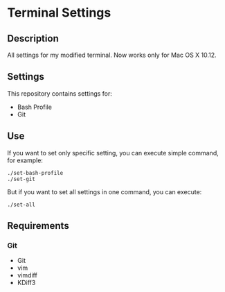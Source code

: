 # Terminal Settings

## Description

All settings for my modified terminal. Now works only for Mac OS X 10.12.

## Settings

This repository contains settings for:

* Bash Profile
* Git

## Use

If you want to set only specific setting, you can execute simple command, for example:

    ./set-bash-profile
    ./set-git

But if you want to set all settings in one command, you can execute:

    ./set-all

## Requirements

### Git

* Git
* vim
* vimdiff
* KDiff3

